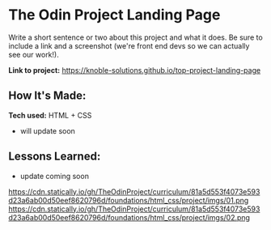 # The Odin Project Landing Page
Write a short sentence or two about this project and what it does. Be sure to include a link and a screenshot (we're front end devs so we can actually see our work!).

**Link to project:** https://knoble-solutions.github.io/top-project-landing-page
## How It's Made:

**Tech used:** HTML + CSS

- will update soon

## Lessons Learned:

- update coming soon

https://cdn.statically.io/gh/TheOdinProject/curriculum/81a5d553f4073e593d23a6ab00d50eef8620796d/foundations/html_css/project/imgs/01.png
https://cdn.statically.io/gh/TheOdinProject/curriculum/81a5d553f4073e593d23a6ab00d50eef8620796d/foundations/html_css/project/imgs/02.png


